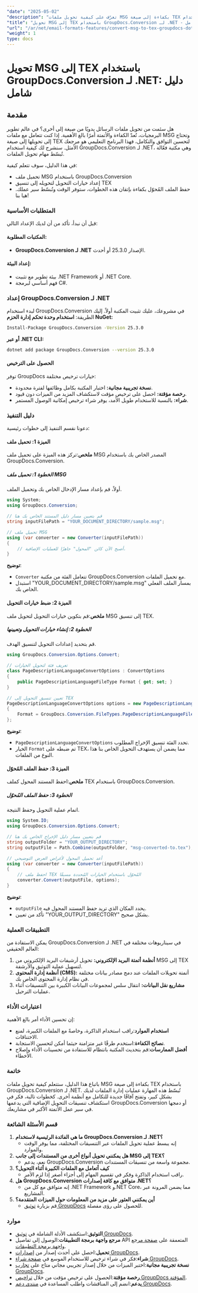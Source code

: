 ```yaml
---
"date": "2025-05-02"
"description": "تعرّف على كيفية تحويل ملفات MSG بكفاءة إلى صيغة TEX باستخدام GroupDocs.Conversion لـ .NET. يقدم هذا الدليل تعليمات خطوة بخطوة وأفضل الممارسات."
"title": "تحويل MSG إلى TEX باستخدام GroupDocs.Conversion لـ .NET - دليل شامل"
"url": "/ar/net/email-formats-features/convert-msg-to-tex-groupdocs-dotnet/"
"weight": 1
type: docs
---
```

# تحويل MSG إلى TEX باستخدام GroupDocs.Conversion لـ .NET: دليل شامل
## مقدمة
هل سئمت من تحويل ملفات الرسائل يدويًا من صيغة إلى أخرى؟ في عالم تطوير البرمجيات، تُعدّ الكفاءة والأتمتة أمرًا بالغ الأهمية. إذا كنت تتعامل مع ملفات MSG وتحتاج إلى تحويلها إلى صيغة TEX لتحسين التوافق والتكامل، فهذا البرنامج التعليمي هو مرجعك الأمثل. سنشرح لك كيفية استخدام GroupDocs.Conversion لـ .NET، وهي مكتبة فعّالة تُبسّط مهام تحويل الملفات.

في هذا الدليل، سوف تتعلم كيفية:
- تحميل ملف MSG باستخدام GroupDocs.Conversion
- إعداد خيارات التحويل لتحويله إلى تنسيق TEX
- حفظ الملف المُحوّل بكفاءة
بإتقان هذه الخطوات، ستوفر الوقت وتُبسّط سير عملك. هيا بنا!
### المتطلبات الأساسية
قبل أن نبدأ، تأكد من أن لديك الإعداد التالي:
#### المكتبات المطلوبة:
- **GroupDocs.Conversion لـ .NET** الإصدار 25.3.0 أو أحدث.
#### إعداد البيئة:
- بيئة تطوير مع تثبيت .NET Framework أو .NET Core.
- فهم أساسي لبرمجة C#.
### إعداد GroupDocs.Conversion لـ .NET
لبدء استخدام GroupDocs.Conversion في مشروعك، عليك تثبيت المكتبة أولاً. إليك الطريقة:
**استخدام وحدة تحكم إدارة الحزم NuGet:**
```bash
Install-Package GroupDocs.Conversion -Version 25.3.0
```
**أو عبر .NET CLI:**
```bash
dotnet add package GroupDocs.Conversion --version 25.3.0
```
#### الحصول على الترخيص
توفر GroupDocs خيارات ترخيص مختلفة:
- **نسخة تجريبية مجانية:** اختبار المكتبة بكامل وظائفها لفترة محدودة.
- **رخصة مؤقتة:** احصل على ترخيص مؤقت لاستكشاف المزيد من الميزات دون قيود.
- **شراء:** بالنسبة للاستخدام طويل الأمد، يوفر شراء ترخيص إمكانية الوصول المستمر.
### دليل التنفيذ
دعونا نقسم التنفيذ إلى خطوات رئيسية:
#### الميزة 1: تحميل ملف
**ملخص**:تركز هذه الميزة على تحميل ملف MSG المصدر الخاص بك باستخدام GroupDocs.Conversion.
##### الخطوة 1: تحميل ملف MSG
أولاً، قم بإعداد مسار الإدخال الخاص بك وتحميل الملف.
```csharp
using System;
using GroupDocs.Conversion;

// قم بتعيين مسار دليل المستند الخاص بك هنا
string inputFilePath = "YOUR_DOCUMENT_DIRECTORY/sample.msg";

// تحميل ملف MSG
using (var converter = new Converter(inputFilePath))
{
    // أصبح الآن كائن "المحول" جاهزًا للعمليات الإضافية.
}
```
**توضيح**: 
- `Converter` تتعامل الفئة من مكتبة GroupDocs.Conversion مع تحميل الملفات. 
- استبدل "YOUR_DOCUMENT_DIRECTORY/sample.msg" بمسار الملف الفعلي الخاص بك.
#### الميزة 2: ضبط خيارات التحويل
**ملخص**:قم بتكوين خيارات التحويل لتحويل ملف MSG إلى تنسيق TEX.
##### الخطوة 2: إنشاء خيارات التحويل وتعيينها
قم بتحديد إعدادات التحويل لتنسيق الهدف.
```csharp
using GroupDocs.Conversion.Options.Convert;

// تعريف فئة لتحويل الخيارات
class PageDescriptionLanguageConvertOptions : ConvertOptions
{
    public PageDescriptionLanguageFileType Format { get; set; }
}

// تعيين تنسيق التحويل إلى TEX
PageDescriptionLanguageConvertOptions options = new PageDescriptionLanguageConvertOptions()
{
    Format = GroupDocs.Conversion.FileTypes.PageDescriptionLanguageFileType.Tex
};
```
**توضيح**: 
- `PageDescriptionLanguageConvertOptions` تحدد الفئة تنسيق الإخراج المطلوب.
- الخيار `Format` تم ضبطه على TEX، مما يضمن أن يستهدف التحويل الخاص بنا هذا النوع من الملفات.
#### الميزة 3: حفظ الملف المُحوّل
**ملخص**:احفظ المستند المحول كملف TEX باستخدام GroupDocs.Conversion.
##### الخطوة 3: حفظ الملف المُحوّل
اتمام عملية التحويل وحفظ النتيجة.
```csharp
using System.IO;
using GroupDocs.Conversion.Options.Convert;

// قم بتعيين مسار دليل الإخراج الخاص بك هنا
string outputFolder = "YOUR_OUTPUT_DIRECTORY";
string outputFile = Path.Combine(outputFolder, "msg-converted-to.tex");

// أعد تحميل المحول لأغراض العرض التوضيحي
using (var converter = new Converter(inputFilePath))
{
    // احفظ ملف TEX المُحوّل باستخدام الخيارات المُحددة مسبقًا
    converter.Convert(outputFile, options);
}
```
**توضيح**: 
- `outputFile` يحدد المكان الذي تريد حفظ المستند المحول فيه.
- تأكد من تعيين "YOUR_OUTPUT_DIRECTORY" بشكل صحيح.
### التطبيقات العملية
يمكن الاستفادة من GroupDocs.Conversion لـ .NET في سيناريوهات مختلفة في العالم الحقيقي:
1. **أنظمة أتمتة البريد الإلكتروني:** تحويل أرشيفات البريد الإلكتروني من MSG إلى TEX لتسهيل عملية التوثيق والأرشفة.
2. **أنظمة إدارة المحتوى (CMS):** أتمتة تحويلات الملفات عند دمج مصادر بيانات مختلفة في نظام إدارة المحتوى الخاص بك.
3. **مشاريع نقل البيانات:** انتقال سلس لمجموعات البيانات الكبيرة بين التنسيقات أثناء عمليات الترحيل.
### اعتبارات الأداء
إن تحسين الأداء أمر بالغ الأهمية:
- **استخدام الموارد**:راقب استخدام الذاكرة، وخاصةً مع الملفات الكبيرة، لمنع الاختناقات.
- **نصائح الكفاءة**:استخدم طرقًا غير متزامنة حيثما أمكن لتحسين الاستجابة.
- **أفضل الممارسات**:قم بتحديث المكتبة بانتظام للاستفادة من تحسينات الأداء وإصلاح الأخطاء.
### خاتمة
باتباع هذا الدليل، ستتعلم كيفية تحويل ملفات MSG بكفاءة إلى صيغة TEX باستخدام GroupDocs.Conversion لـ .NET. تُبسّط هذه المهارة عمليات إدارة الملفات لديك بشكل كبير، وتفتح آفاقًا جديدة للتكامل مع أنظمة أخرى.
كخطوات تالية، فكر في استكشاف تنسيقات التحويل الإضافية التي يدعمها GroupDocs.Conversion أو دمجها في سير عمل الأتمتة الأكبر في مشاريعك.
### قسم الأسئلة الشائعة
1. **ما هي الفائدة الرئيسية لاستخدام GroupDocs.Conversion لـ .NET؟**
   - إنه يبسط عملية تحويل الملفات عبر التنسيقات المختلفة، مما يوفر الوقت والموارد.
2. **هل يمكنني تحويل أنواع أخرى من المستندات إلى جانب MSG إلى TEX؟**
   - نعم، يدعم GroupDocs.Conversion مجموعة واسعة من تنسيقات المستندات.
3. **كيف أتعامل مع الملفات الكبيرة أثناء التحويل؟**
   - راقب استخدام الذاكرة وفكر في تقسيم المهام إلى أجزاء أصغر إذا لزم الأمر.
4. **هل GroupDocs.Conversion متوافق مع كافة إصدارات .NET؟**
   - إنه متوافق مع كل من .NET Framework و.NET Core، مما يضمن المرونة عبر المشاريع.
5. **أين يمكنني العثور على مزيد من المعلومات حول الميزات المتقدمة؟**
   - قم بزيارة [توثيق GroupDocs](https://docs.groupdocs.com/conversion/net/) للحصول على رؤى مفصلة.
### موارد
- **التوثيق**:استكشف الأدلة الشاملة في [توثيق GroupDocs](https://docs.groupdocs.com/conversion/net/).
- **مرجع واجهة برمجة التطبيقات**:الوصول إلى تفاصيل API المتعمقة على [صفحة مرجع واجهة برمجة التطبيقات](https://reference.groupdocs.com/conversion/net/).
- **تحميل**:احصل على أحدث إصدار من [إصدارات GroupDocs](https://releases.groupdocs.com/conversion/net/).
- **شراء**:فكر في شراء ترخيص للاستخدام الموسع في [صفحة شراء GroupDocs](https://purchase.groupdocs.com/buy).
- **نسخة تجريبية مجانية**:اختبر الميزات من خلال إصدار تجريبي مجاني متاح على [تجارب GroupDocs](https://releases.groupdocs.com/conversion/net/).
- **رخصة مؤقتة**:الحصول على ترخيص مؤقت من خلال [تراخيص GroupDocs المؤقتة](https://purchase.groupdocs.com/temporary-license/).
- **يدعم**:انضم إلى المناقشات واطلب المساعدة في [منتدى دعم GroupDocs](https://forum.groupdocs.com/c/conversion/10).